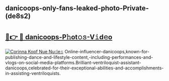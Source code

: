## danicoops-only-fans​-leaked-photo​-Private-(de8s2)


# <h2><a href="https://mediaupload.pro?title=danicoops&ref=git">🔗👉 🔴 danicoops-P𝚑ot𝚘𝚜-V𝚒d𝚎o</a></h2>

[![Corinna Kopf Nue Nu𝚍e𝚜](https://i.imgur.com/0qMVB7G.gif)](https://mediaupload.pro?title=danicoops&ref=git)
Online-influencer-danicoops,known-for-publishing-dance-and-lifestyle-content,-including-performances-and-vlogs-on-social-media-platforms.Brilliant-ventriloquist-assistant-danicoops,celebrated-for-their-exceptional-abilities-and-accomplishments-in-assisting-ventriloquists.  